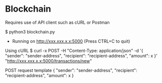 # Blockchain

Requires use of API client such as cURL or Postman

$ python3 blockchain.py
 * Running on http://xxx.xxx.x.x:5000 (Press CTRL+C to quit)

Using cURL
$ curl -x POST -H "Content-Type: application/json" -d '{
 "sender": "sender-address",
 "recipient": "recipient-address",
 "amount": x
}' "http://xxx.xxx.x.x:5000/transactions/new"

POST request template
{
 "sender": "sender-address",
 "recipient": "recipient-address",
 "amount": x
}
